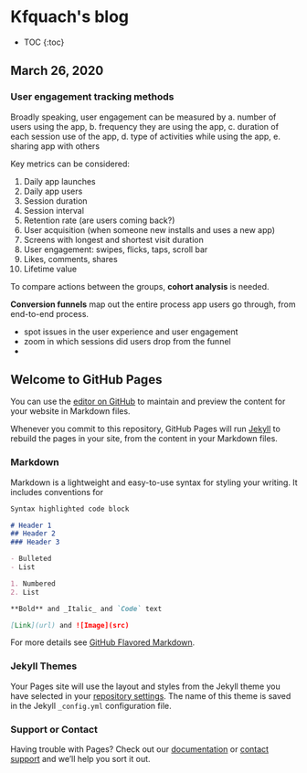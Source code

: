 # Kfquach's blog

* TOC
{:toc}

## March 26, 2020

### User engagement tracking methods

Broadly speaking, user engagement can be measured by a. number of users using the app, b. frequency they are using the app, c. duration of each session use of the app, d. type of activities while using the app, e. sharing app with others

Key metrics can be considered:
1. Daily app launches
2. Daily app users
3. Session duration
4. Session interval
5. Retention rate (are users coming back?)
6. User acquisition (when someone new installs and uses a new app)
7. Screens with longest and shortest visit duration
8. User engagement: swipes, flicks, taps, scroll bar
9. Likes, comments, shares
10. Lifetime value

To compare actions between the groups, **cohort analysis** is needed.

**Conversion funnels** map out the entire process app users go through, from end-to-end process.
- spot issues in the user experience and user engagement
- zoom in which sessions did users drop from the funnel
- 

## Welcome to GitHub Pages

You can use the [editor on GitHub](https://github.com/kfquach/kfquach.github.io/edit/master/README.md) to maintain and preview the content for your website in Markdown files.

Whenever you commit to this repository, GitHub Pages will run [Jekyll](https://jekyllrb.com/) to rebuild the pages in your site, from the content in your Markdown files.

### Markdown

Markdown is a lightweight and easy-to-use syntax for styling your writing. It includes conventions for

```markdown
Syntax highlighted code block

# Header 1
## Header 2
### Header 3

- Bulleted
- List

1. Numbered
2. List

**Bold** and _Italic_ and `Code` text

[Link](url) and ![Image](src)
```

For more details see [GitHub Flavored Markdown](https://guides.github.com/features/mastering-markdown/).

### Jekyll Themes

Your Pages site will use the layout and styles from the Jekyll theme you have selected in your [repository settings](https://github.com/kfquach/kfquach.github.io/settings). The name of this theme is saved in the Jekyll `_config.yml` configuration file.

### Support or Contact

Having trouble with Pages? Check out our [documentation](https://help.github.com/categories/github-pages-basics/) or [contact support](https://github.com/contact) and we’ll help you sort it out.
